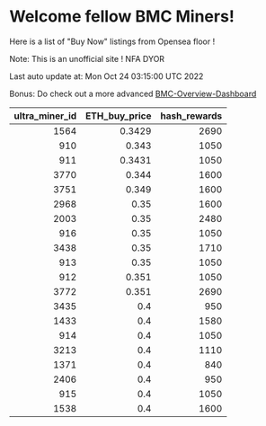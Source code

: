 # Welcome fellow BMC Miners!
Here is a list of "Buy Now" listings from Opensea floor !

Note: This is an unofficial site ! NFA DYOR

Last auto update at: Mon Oct 24 03:15:00 UTC 2022

Bonus: Do check out a more advanced [BMC-Overview-Dashboard](https://dune.com/defifunk/BMC-Overview-Dashboard)


|   ultra_miner_id |   ETH_buy_price |   hash_rewards |
|-----------------:|----------------:|---------------:|
|             1564 |          0.3429 |           2690 |
|              910 |          0.343  |           1050 |
|              911 |          0.3431 |           1050 |
|             3770 |          0.344  |           1600 |
|             3751 |          0.349  |           1600 |
|             2968 |          0.35   |           1600 |
|             2003 |          0.35   |           2480 |
|              916 |          0.35   |           1050 |
|             3438 |          0.35   |           1710 |
|              913 |          0.35   |           1050 |
|              912 |          0.351  |           1050 |
|             3772 |          0.351  |           2690 |
|             3435 |          0.4    |            950 |
|             1433 |          0.4    |           1580 |
|              914 |          0.4    |           1050 |
|             3213 |          0.4    |           1110 |
|             1371 |          0.4    |            840 |
|             2406 |          0.4    |            950 |
|              915 |          0.4    |           1050 |
|             1538 |          0.4    |           1600 |